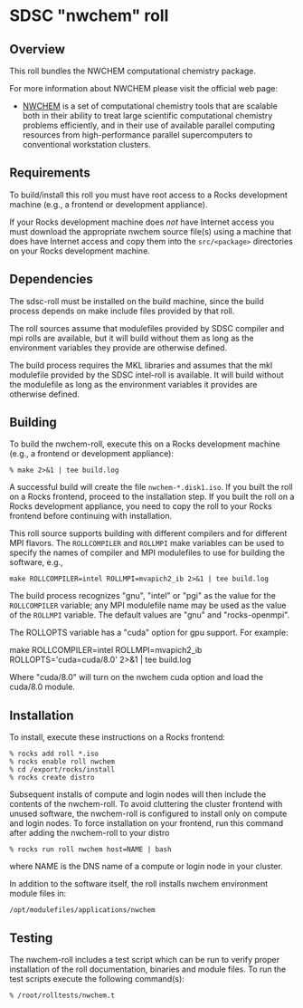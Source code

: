 # SDSC "nwchem" roll

## Overview

This roll bundles the NWCHEM computational chemistry package.

For more information about NWCHEM please visit the official web page:

- <a href="http://www.nwchem-sw.org/index.php" target="_blank">NWCHEM</a> is a
set of computational chemistry tools that are scalable both in their ability to
treat large scientific computational chemistry problems efficiently, and in
their use of available parallel computing resources from high-performance
parallel supercomputers to conventional workstation clusters.


## Requirements

To build/install this roll you must have root access to a Rocks development
machine (e.g., a frontend or development appliance).

If your Rocks development machine does *not* have Internet access you must
download the appropriate nwchem source file(s) using a machine that does
have Internet access and copy them into the `src/<package>` directories on your
Rocks development machine.


## Dependencies

The sdsc-roll must be installed on the build machine, since the build process
depends on make include files provided by that roll.

The roll sources assume that modulefiles provided by SDSC compiler and mpi
rolls are available, but it will build without them as long as the environment
variables they provide are otherwise defined.

The build process requires the MKL libraries and assumes that the mkl
modulefile provided by the SDSC intel-roll is available.  It will build without
the modulefile as long as the environment variables it provides are otherwise
defined.


## Building

To build the nwchem-roll, execute this on a Rocks development
machine (e.g., a frontend or development appliance):

```shell
% make 2>&1 | tee build.log
```

A successful build will create the file `nwchem-*.disk1.iso`.  If you built the
roll on a Rocks frontend, proceed to the installation step. If you built the
roll on a Rocks development appliance, you need to copy the roll to your Rocks
frontend before continuing with installation.

This roll source supports building with different compilers and for different
MPI flavors.  The `ROLLCOMPILER` and `ROLLMPI` make variables can be used to
specify the names of compiler and MPI modulefiles to use for building the
software, e.g.,

```shell
make ROLLCOMPILER=intel ROLLMPI=mvapich2_ib 2>&1 | tee build.log
```

The build process recognizes "gnu", "intel" or "pgi" as the value for the
`ROLLCOMPILER` variable; any MPI modulefile name may be used as the value of
the `ROLLMPI` variable.  The default values are "gnu" and "rocks-openmpi".

The ROLLOPTS variable has a "cuda" option for gpu support.
For example:

make ROLLCOMPILER=intel ROLLMPI=mvapich2_ib ROLLOPTS='cuda=cuda/8.0' 2>&1 | tee build.log

Where "cuda/8.0" will turn on the nwchem cuda option and load the cuda/8.0 module. 


## Installation

To install, execute these instructions on a Rocks frontend:

```shell
% rocks add roll *.iso
% rocks enable roll nwchem
% cd /export/rocks/install
% rocks create distro
```

Subsequent installs of compute and login nodes will then include the contents
of the nwchem-roll.  To avoid cluttering the cluster frontend with unused
software, the nwchem-roll is configured to install only on compute and
login nodes. To force installation on your frontend, run this command after
adding the nwchem-roll to your distro

```shell
% rocks run roll nwchem host=NAME | bash
```

where NAME is the DNS name of a compute or login node in your cluster.

In addition to the software itself, the roll installs nwchem environment
module files in:

```shell
/opt/modulefiles/applications/nwchem
```


## Testing

The nwchem-roll includes a test script which can be run to verify proper
installation of the roll documentation, binaries and module files. To
run the test scripts execute the following command(s):

```shell
% /root/rolltests/nwchem.t 
```


